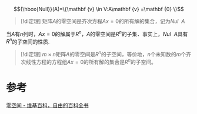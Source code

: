 



$${\hbox{Null}}(A)=\{\mathbf {v} \in V:A\mathbf {v} =\mathbf {0} \}$$


> [!dl定理] 
> 矩阵$A$的零空间是齐次方程$Ax=0$的所有解的集合，记为$Nul~~A$


当$A$有$n$列时，$Ax=0$的解属于$R^{n}$，$A$的零空间是$R^{n}$的子集．事实上，$Nul~~A$具有$R^{n}$的子空间的性质.


> [!dl定理] 
> $m\times n$矩阵$A$的零空间是$R^{n}$的子空间，等价地，$n$个未知数的$m$个齐次线性方程的方程组$Ax=0$的所有解的集合是$R^{n}$的子空间。

# 参考
[零空间 - 维基百科，自由的百科全书](https://zh.wikipedia.org/zh-hans/%E9%9B%B6%E7%A9%BA%E9%97%B4)
